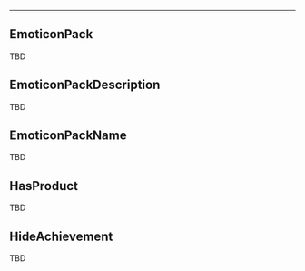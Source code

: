 ___

## EmoticonPack

TBD

## EmoticonPackDescription

TBD

## EmoticonPackName

TBD

## HasProduct

TBD

## HideAchievement

TBD